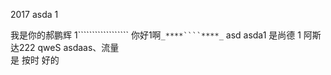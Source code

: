 2017
asda
1

我是你的郝鹏辉
1``````````````````
你好1啊``_****````****_``
asd
asda1
是尚德
1
阿斯达222
qweS
asdaas、流量   
是
按时
好的